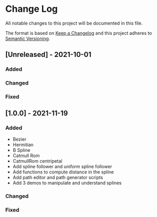 
# Change Log
All notable changes to this project will be documented in this file.
 
The format is based on [Keep a Changelog](http://keepachangelog.com/)
and this project adheres to [Semantic Versioning](http://semver.org/).
 
## [Unreleased] - 2021-10-01
### Added
 
### Changed

### Fixed

## [1.0.0] - 2021-11-19 
### Added
- Bezier
- Hermitian
- B Spline
- Catmull Rom
- CatmullRom centripetal
- Add spline follower and uniform spline follower
- Add functions to compute distance in the spline
- Add path editor and path generator scripts
- Add 3 demos to manipulate and understand splines

### Changed
 
### Fixed